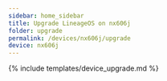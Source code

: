 ```yaml
---
sidebar: home_sidebar
title: Upgrade LineageOS on nx606j
folder: upgrade
permalink: /devices/nx606j/upgrade
device: nx606j
---
```

{% include templates/device_upgrade.md %}
